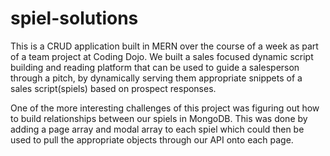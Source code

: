 # spiel-solutions

This is a CRUD application built in MERN over the course of a week as part of a team project at Coding Dojo. 
We built a sales focused dynamic script building and reading platform that can be used to guide a salesperson through a pitch,
by dynamically serving them appropriate snippets of a sales script(spiels) based on prospect responses. 

One of the more interesting challenges of this project was figuring out how to build relationships between our spiels in MongoDB.
This was done by adding a page array and modal array to each spiel which could then be used to pull the appropriate objects through our API onto each page. 
